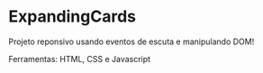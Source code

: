 # ExpandingCards

Projeto reponsivo usando eventos de escuta e manipulando DOM!

Ferramentas: HTML, CSS e Javascript

